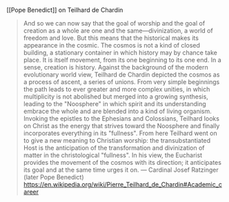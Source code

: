 [[Pope Benedict]] on Teilhard de Chardin 

> And so we can now say that the goal of worship and the goal of creation as a whole are one and the same—divinization, a world of freedom and love. But this means that the historical makes its appearance in the cosmic. The cosmos is not a kind of closed building, a stationary container in which history may by chance take place. It is itself movement, from its one beginning to its one end. In a sense, creation is history. Against the background of the modern evolutionary world view, Teilhard de Chardin depicted the cosmos as a process of ascent, a series of unions. From very simple beginnings the path leads to ever greater and more complex unities, in which multiplicity is not abolished but merged into a growing synthesis, leading to the "Noosphere" in which spirit and its understanding embrace the whole and are blended into a kind of living organism. Invoking the epistles to the Ephesians and Colossians, Teilhard looks on Christ as the energy that strives toward the Noosphere and finally incorporates everything in its "fullness". From here Teilhard went on to give a new meaning to Christian worship: the transubstantiated Host is the anticipation of the transformation and divinization of matter in the christological "fullness". In his view, the Eucharist provides the movement of the cosmos with its direction; it anticipates its goal and at the same time urges it on.
> — Cardinal Josef Ratzinger (later Pope Benedict)
> https://en.wikipedia.org/wiki/Pierre_Teilhard_de_Chardin#Academic_career